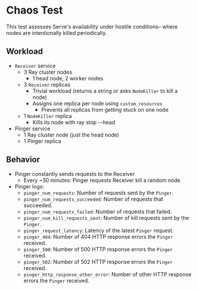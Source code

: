 # Chaos Test

This test assesses Serve's availability under hostile conditions– where nodes
are intentionally killed periodically.

## Workload
* `Receiver` service
    * 3 Ray cluster nodes
        * 1 head node, 2 worker nodes
    * 3 `Receiver` replicas
        * Trivial workload (returns a string or asks `NodeKiller` to kill a node)
        * Assigns one replica per node using `custom_resources`
            * Prevents all replicas from getting stuck on one node
    * 1 `NodeKiller` replica
        * Kills its node with ray stop --head
* Pinger service
    * 1 Ray cluster node (just the head node)
    * 1 Pinger replica

## Behavior
* Pinger constantly sends requests to the Receiver
    * Every ~30 minutes: Pinger requests Receiver kill a random node
* Pinger logs:
    * `pinger_num_requests`: Number of requests sent by the `Pinger`.
    * `pinger_num_requests_succeeded`: Number of requests that succeeded.
    * `pinger_num_requests_failed`: Number of requests that failed.
    * `pinger_num_kill_requests_sent`: Number of kill requests sent by the `Pinger`.
    * `pinger_request_latency`: Latency of the latest `Pinger` request.
    * `pinger_404`: Number of 404 HTTP response errors the `Pinger` received.
    * `pinger_500`: Number of 500 HTTP response errors the `Pinger` received.
    * `pinger_502`: Number of 502 HTTP response errors the `Pinger` received.
    * `pinger_http_response_other_error`: Number of other HTTP response errors the `Pinger` received.
